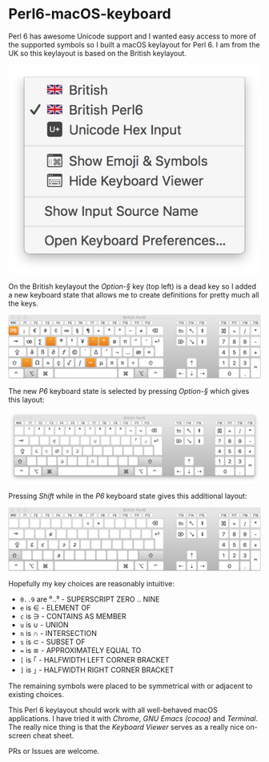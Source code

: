 # Perl6-macOS-keyboard

Perl 6 has awesome Unicode support and I wanted easy access to more of the supported symbols so
I built a macOS keylayout for Perl 6. I am from the UK so this keylayout is based on the British
keylayout.

![Menu](images/menu.png)

On the British keylayout the *Option-§* key (top left) is a dead key so I added a new keyboard state
that allows me to create definitions for pretty much all the keys.

![Alt Keylayout](images/altmap.png)

The new *P6* keyboard state is selected by pressing *Option-§* which gives this layout:

![P6 Keylayout](images/p6map.png)

Pressing *Shift* while in the *P6* keyboard state gives this additional layout:

![P6 Shifted Keylayout](images/p6shiftmap.png)

Hopefully my key choices are reasonably intuitive:

* `0..9` are ⁰..⁹ - SUPERSCRIPT ZERO .. NINE
* `e` is ∈ - ELEMENT OF
* `c` is ∋ - CONTAINS AS MEMBER
* `u` is ∪ - UNION
* `n` is ∩ - INTERSECTION
* `s` is ⊂ - SUBSET OF
* `=` is ≅ - APPROXIMATELY EQUAL TO
* `[` is ｢ - HALFWIDTH LEFT CORNER BRACKET
* `]` is ｣ - HALFWIDTH RIGHT CORNER BRACKET

The remaining symbols were placed to be symmetrical with or adjacent to existing choices.

This Perl 6 keylayout should work with all well-behaved macOS applications. I have tried it with
*Chrome*, *GNU Emacs (cocoa)* and *Terminal*. The really nice thing is that the *Keyboard
Viewer* serves as a really nice on-screen cheat sheet.

PRs or Issues are welcome.
